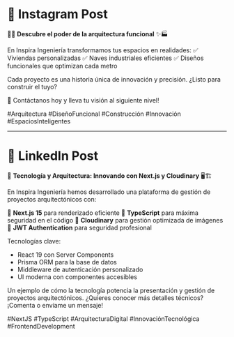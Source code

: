 # 📱 Instagram Post

🏡✨ **Descubre el poder de la arquitectura funcional** ✨🏭

En Inspira Ingeniería transformamos tus espacios en realidades:
✅ Viviendas personalizadas
✅ Naves industriales eficientes
✅ Diseños funcionales que optimizan cada metro

Cada proyecto es una historia única de innovación y precisión. ¿Listo para construir el tuyo?

📩 Contáctanos hoy y lleva tu visión al siguiente nivel!

#Arquitectura #DiseñoFuncional #Construcción #Innovación #EspaciosInteligentes

---

# 💼 LinkedIn Post

🚀 **Tecnología y Arquitectura: Innovando con Next.js y Cloudinary** 🖥️🏗️

En Inspira Ingeniería hemos desarrollado una plataforma de gestión de proyectos arquitectónicos con:

🔹 **Next.js 15** para renderizado eficiente
🔹 **TypeScript** para máxima seguridad en el código
🔹 **Cloudinary** para gestión optimizada de imágenes
🔹 **JWT Authentication** para seguridad profesional

Tecnologías clave:
- React 19 con Server Components
- Prisma ORM para la base de datos
- Middleware de autenticación personalizado
- UI moderna con componentes accesibles

Un ejemplo de cómo la tecnología potencia la presentación y gestión de proyectos arquitectónicos. ¿Quieres conocer más detalles técnicos? ¡Comenta o envíame un mensaje!

#NextJS #TypeScript #ArquitecturaDigital #InnovaciónTecnológica #FrontendDevelopment
